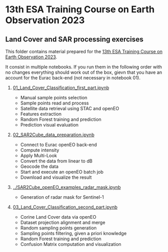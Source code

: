 # 13th ESA Training Course on Earth Observation 2023

## Land Cover and SAR processing exercises

This folder contains material prepared for the [13th ESA Training Course
on Earth Observation 2023](https://esat.ferit.hr/).

It consist in multiple notebooks. If you run them in the following order with no changes everything should work out of the box, gievn that you have an account for the Eurac back-end (not necessary in notebook 01).

1. [01_Land_Cover_Classification_first_part.ipynb](https://gitlab.inf.unibz.it/earth_observation_public/eurac-openeo-examples/-/blob/main/python/land_cover_exercise/01_Land_Cover_Classification_first_part.ipynb)
    - Manual sample points selection
    - Sample points read and process
    - Satellite data retrieval using STAC and openEO
    - Features extraction
    - Random Forest training and prediction
    - Prediction visual evaluation

2. [02_SAR2Cube_data_preparation.ipynb](https://gitlab.inf.unibz.it/earth_observation_public/eurac-openeo-examples/-/blob/main/python/land_cover_exercise/02_SAR2Cube_data_preparation.ipynb)
    - Connect to Eurac openEO back-end
    - Compute intensity
    - Apply Multi-Look
    - Convert the data from linear to dB
    - Geocode the data
    - Start and execute an openEO batch job
    - Download and visualize the result

3. [../SAR2Cube_openEO_examples_radar_mask.ipynb](https://gitlab.inf.unibz.it/earth_observation_public/eurac-openeo-examples/-/blob/main/python/SAR2Cube_openEO_examples_radar_mask.ipynb)
    - Generation of radar mask for Sentinel-1

4. [03_Land_Cover_Classification_second_part.ipynb](https://gitlab.inf.unibz.it/earth_observation_public/eurac-openeo-examples/-/blob/main/python/land_cover_exercise/03_Land_Cover_Classification_second_part.ipynb)
    - Corine Land Cover data via openEO
    - Dataset projection alignment and merge
    - Random sampling points generation
    - Sampling points filtering, given a priori knowledge
    - Random Forest training and prediction
    - Confusion Matrix computation and visualization